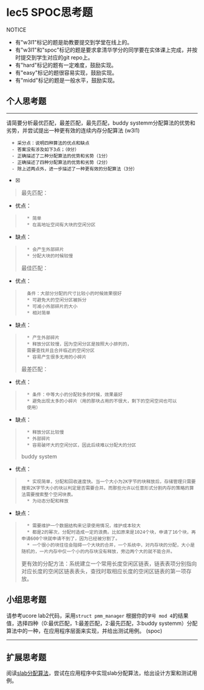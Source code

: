 # lec5 SPOC思考题


NOTICE
- 有"w3l1"标记的题是助教要提交到学堂在线上的。
- 有"w3l1"和"spoc"标记的题是要求拿清华学分的同学要在实体课上完成，并按时提交到学生对应的git repo上。
- 有"hard"标记的题有一定难度，鼓励实现。
- 有"easy"标记的题很容易实现，鼓励实现。
- 有"midd"标记的题是一般水平，鼓励实现。


## 个人思考题
---

请简要分析最优匹配，最差匹配，最先匹配，buddy systemm分配算法的优势和劣势，并尝试提出一种更有效的连续内存分配算法 (w3l1)
```
  + 采分点：说明四种算法的优点和缺点
  - 答案没有涉及如下3点；（0分）
  - 正确描述了二种分配算法的优势和劣势（1分）
  - 正确描述了四种分配算法的优势和劣势（2分）
  - 除上述两点外，进一步描述了一种更有效的分配算法（3分）
 ```
- [x]  

> 最先匹配：
-  优点：
>       * 简单
>       * 在高地址空间有大块的空闲分区
-   缺点：
>       * 会产生外部碎片
>       * 分配大块的时候较慢
>
> 最佳匹配：
-   优点：
>       条件：大部分分配的尺寸比较小的时候效果很好
>       * 可避免大的空闲分区被拆分
>       * 可减小外部碎片的大小
>       * 相对简单
-   缺点：
>       * 产生外部碎片
>       * 释放分区较慢，因为空闲分区是按照大小排列的，
>       需要查找并且合并临近的空闲分区
>       * 容易产生很多无用的小碎片
>
> 最差匹配：
-   优点：
>       * 条件：中等大小的分配较多的时候，效果最好
>       * 避免出现太多的小碎片（用的那块占用的不很大，剩下的空闲空间也可以
>       使用）
-   缺点：
>       * 释放分区比较慢
>       * 外部碎片
>       * 容易破坏大的空闲分区，因此后续难以分配大的分区
>
> buddy system
-   优点：
>       * 实现简单，分配和回收速度快。当一个大小为2K字节的块释放后，存储管理只需要搜索2K字节大小的块以判定是否需要合并。而那些允许以任意形式分割内存的策略的算法需要搜索整个空闲块表。
>       * 为动态分配和释放
-   缺点：
>       * 需要维护一个数据结构来记录使用情况，维护成本较大
>       * 都是2的幂次，分配时造成一定的浪费。比如原来是1024个块，申请了16个块，再申请600个块就申请不到了，因为已经被分割了。
>       * 一个很小的块往往会阻碍一个大块的合并，一个系统中，对内存块的分配，大小是随机的，一片内存中仅一个小的内存块没有释放，旁边两个大的就不能合并。
>       
> 更有效的分配方法：系统建立一个常用长度空闲区链表，链表表项分别指向对应长度的空闲区链表表头，查找时取相应长度的空闲区链表的第一项存放。




## 小组思考题

请参考ucore lab2代码，采用`struct pmm_manager` 根据你的`学号 mod 4`的结果值，选择四种（0:最优匹配，1:最差匹配，2:最先匹配，3:buddy systemm）分配算法中的一种，在应用程序层面来实现，并给出测试用例。 (spoc)

--- 

## 扩展思考题

阅读[slab分配算法](http://en.wikipedia.org/wiki/Slab_allocation)，尝试在应用程序中实现slab分配算法，给出设计方案和测试用例。


